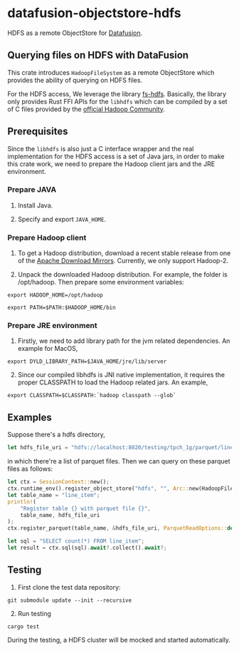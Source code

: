 # datafusion-objectstore-hdfs

HDFS as a remote ObjectStore for [Datafusion](https://github.com/apache/arrow-datafusion).

## Querying files on HDFS with DataFusion

This crate introduces ``HadoopFileSystem`` as a remote ObjectStore which provides the ability of querying on HDFS files. 

For the HDFS access, We leverage the library [fs-hdfs](https://github.com/yahoNanJing/fs-hdfs). Basically, the library only provides Rust FFI APIs for the ``libhdfs`` which can be compiled by a set of C files provided by the [official Hadoop Community](https://github.com/apache/hadoop).

## Prerequisites
Since the ``libhdfs`` is also just a C interface wrapper and the real implementation for the HDFS access is a set of Java jars, in order to make this crate work, we need to prepare the Hadoop client jars and the JRE environment.

### Prepare JAVA

1. Install Java.

2. Specify and export ``JAVA_HOME``.

### Prepare Hadoop client

1. To get a Hadoop distribution, download a recent stable release from one of the [Apache Download Mirrors](http://www.apache.org/dyn/closer.cgi/hadoop/common). Currently, we only support Hadoop-2.

2. Unpack the downloaded Hadoop distribution. For example, the folder is /opt/hadoop. Then prepare some environment variables:
```shell
export HADOOP_HOME=/opt/hadoop

export PATH=$PATH:$HADOOP_HOME/bin
```

### Prepare JRE environment

1. Firstly, we need to add library path for the jvm related dependencies. An example for MacOS,
```shell
export DYLD_LIBRARY_PATH=$JAVA_HOME/jre/lib/server
```

2. Since our compiled libhdfs is JNI native implementation, it requires the proper CLASSPATH to load the Hadoop related jars. An example,
```shell
export CLASSPATH=$CLASSPATH:`hadoop classpath --glob`
```

## Examples
Suppose there's a hdfs directory,
```rust
let hdfs_file_uri = "hdfs://localhost:8020/testing/tpch_1g/parquet/line_item";
```
in which there're a list of parquet files. Then we can query on these parquet files as follows:
```rust
let ctx = SessionContext::new();
ctx.runtime_env().register_object_store("hdfs", "", Arc::new(HadoopFileSystem));
let table_name = "line_item";
println!(
    "Register table {} with parquet file {}",
    table_name, hdfs_file_uri
);
ctx.register_parquet(table_name, &hdfs_file_uri, ParquetReadOptions::default()).await?;

let sql = "SELECT count(*) FROM line_item";
let result = ctx.sql(sql).await?.collect().await?;
```

## Testing
1. First clone the test data repository:
```shell
git submodule update --init --recursive
```

2. Run testing
```shell
cargo test
```
During the testing, a HDFS cluster will be mocked and started automatically.